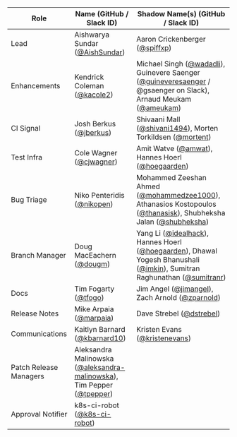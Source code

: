 | **Role** | **Name** (**GitHub / Slack ID**)  | **Shadow Name(s) (GitHub / Slack ID)** |
| ------ | ------ | ------ |
| Lead | Aishwarya Sundar ([@AishSundar](https://github.com/AishSundar)) | Aaron Crickenberger ([@spiffxp](https://github.com/spiffxp)) |
| Enhancements | Kendrick Coleman ([@kacole2](https://github.com/kacole2)) | Michael Singh ([@wadadli](https://github.com/wadadli)), Guinevere Saenger ([@guineveresaenger](https://github.com/guineveresaenger) / @gsaenger on Slack), Arnaud Meukam ([@ameukam](https://github.com/ameukam)) |
| CI Signal | Josh Berkus ([@jberkus](https://github.com/jberkus)) | Shivaani Mall ([@shivani1494](https://github.com/shivani1494)), Morten Torkildsen ([@mortent](https://github.com/mortent)) |
| Test Infra | Cole Wagner ([@cjwagner](https://github.com/cjwagner)) | Amit Watve ([@amwat](https://github.com/amwat)), Hannes Hoerl ([@hoegaarden](https://github.com/hoegaarden)) |
| Bug Triage | Niko Penteridis ([@nikopen](https://github.com/nikopen)) | Mohammed Zeeshan Ahmed ([@mohammedzee1000](https://github.com/mohammedzee1000)), Athanasios Kostopoulos ([@thanasisk](https://github.com/thanasisk)), Shubheksha Jalan ([@shubheksha](https://github.com/shubheksha)) |
| Branch Manager | Doug MacEachern ([@dougm](https://github.com/dougm)) | Yang Li ([@idealhack](https://github.com/idealhack)), Hannes Hoerl ([@hoegaarden](https://github.com/hoegaarden)), Dhawal Yogesh Bhanushali ([@imkin](https://github.com/imkin)), Sumitran Raghunathan ([@sumitranr](https://github.com/sumitranr)) |
| Docs | Tim Fogarty ([@tfogo](https://github.com/tfogo)) | Jim Angel ([@jimangel](https://github.com/jimangel)), Zach Arnold ([@zparnold](https://github.com/zparnold)) |
| Release Notes | Mike Arpaia ([@marpaia](https://github.com/marpaia)) | Dave Strebel ([@dstrebel](https://github.com/dstrebel)) |
| Communications | Kaitlyn Barnard ([@kbarnard10](https://github.com/kbarnard10)) | Kristen Evans ([@kristenevans](https://github.com/kristenevans)) |
| Patch Release Managers | Aleksandra Malinowska ([@aleksandra-malinowska](https://github.com/aleksandra-malinowska)), Tim Pepper ([@tpepper](https://github.com/tpepper)) | |
| Approval Notifier | k8s-ci-robot ([@k8s-ci-robot](https://github.com/k8s-ci-robot)) | |
